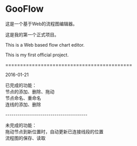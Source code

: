# GooFlow
<p>这是一个基于Web的流程图编辑器。</p>
<p>这是我的第一个正式项目。</p>
<p>This is a Web based flow chart editor.</p>
<p>This is my first official project.</p>
<p>===========================================</p>
<p>2016-01-21</p>

已完成的功能：<br>
节点的添加、删除、拖动<br>
节点命名、重命名<br>
连线的添加、删除<br>
<p>----------------------------------------</p>
未完成的功能：<br>
拖动节点到新位置时，自动更新已连接线段的位置<br>
流程图的保存、读取



